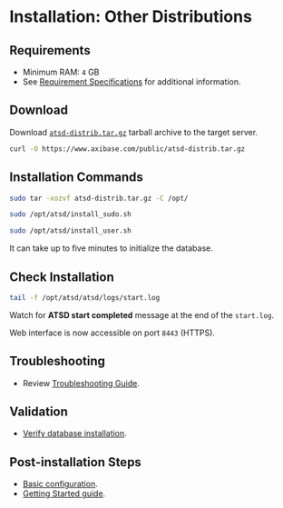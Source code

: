 # Installation: Other Distributions

## Requirements

* Minimum RAM: `4` GB
* See [Requirement Specifications](./requirements.md) for additional information.

## Download

Download [`atsd-distrib.tar.gz`](https://axibase.com/public/atsd_distrib_latest.htm) tarball archive to the target server.

```bash
curl -O https://www.axibase.com/public/atsd-distrib.tar.gz
```

## Installation Commands

```sh
sudo tar -xozvf atsd-distrib.tar.gz -C /opt/
```

```sh
sudo /opt/atsd/install_sudo.sh
```

```sh
sudo /opt/atsd/install_user.sh
```

It can take up to five minutes to initialize the database.

## Check Installation

```sh
tail -f /opt/atsd/atsd/logs/start.log
```

Watch for **ATSD start completed** message at the end of the `start.log`.

Web interface is now accessible on port `8443` (HTTPS).

## Troubleshooting

* Review [Troubleshooting Guide](troubleshooting.md).

## Validation

* [Verify database installation](verifying-installation.md).

## Post-installation Steps

* [Basic configuration](post-installation.md).
* [Getting Started guide](../tutorials/getting-started.md).
